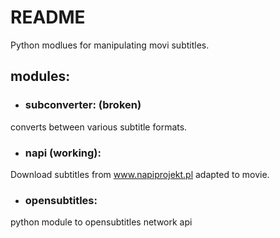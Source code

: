# README #
Python modlues for manipulating movi subtitles.

## modules:
- ### subconverter: (broken)
converts between various subtitle formats. 
- ### napi (working):
Download subtitles from www.napiprojekt.pl adapted to movie.
- ### opensubtitles:
python module to opensubtitles network api
